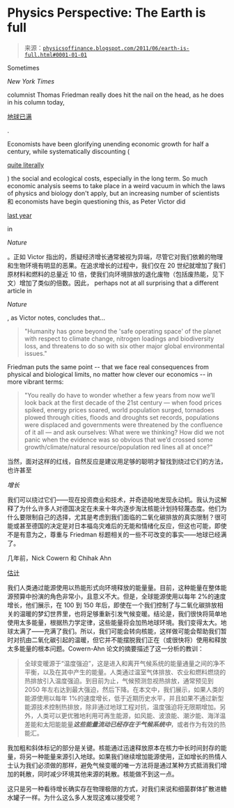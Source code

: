 <!--yml

category: 未分类

date: 2024-05-18 07:08:12

-->

# Physics Perspective: The Earth is full

> 来源：[`physicsoffinance.blogspot.com/2011/06/earth-is-full.html#0001-01-01`](http://physicsoffinance.blogspot.com/2011/06/earth-is-full.html#0001-01-01)

Sometimes

*New York Times*

columnist Thomas Friedman really does hit the nail on the head, as he does in his column today,

[地球已满](http://www.nytimes.com/2011/06/08/opinion/08friedman.html?_r=1&hp)

.

Economists have been glorifying unending economic growth for half a century, while systematically discounting (

[quite literally](http://physicsoffinance.blogspot.com/2011/05/deep-discounting-errors.html)

) the social and ecological costs, especially in the long term. So much economic analysis seems to take place in a weird vacuum in which the laws of physics and biology don't apply, but an increasing number of scientists 和 economists have begin questioning this, as Peter Victor did

[last year](http://www.nature.com/nature/journal/v468/n7322/full/468370a.html)

in

*Nature*

。正如 Victor 指出的，质疑经济增长通常被视为异端，尽管它对我们依赖的物理和生物环境有明显的恶果。在追求增长的过程中，我们仅在 20 世纪就增加了我们原材料和燃料的总量近 10 倍，使我们向环境排放的退化废物（包括废热能，见下文）增加了类似的倍数。因此， perhaps not at all surprising that a different article in

*Nature*

, as Victor notes, concludes that...

> "Humanity has gone beyond the 'safe operating space' of the planet with respect to climate change, nitrogen loadings and biodiversity loss, and threatens to do so with six other major global environmental issues."

Friedman puts the same point -- that we face real consequences from physical and biological limits, no matter how clever our economics -- in more vibrant terms:

> "You really do have to wonder whether a few years from now we’ll look back at the first decade of the 21st century — when food prices spiked, energy prices soared, world population surged, tornadoes plowed through cities, floods and droughts set records, populations were displaced and governments were threatened by the confluence of it all — and ask ourselves: What were we thinking? How did we not panic when the evidence was so obvious that we’d crossed some growth/climate/natural resource/population red lines all at once?"

当然，面对这样的红线，自然反应是建议用足够的聪明才智找到绕过它们的方法，也许甚至

*增长*

我们可以绕过它们——现在投资商业和技术，并奇迹般地发现永动机。我认为这解释了为什么许多人对德国决定在未来十年内逐步淘汰核能计划持轻蔑态度。他们为什么要限制自己的选择，尤其是考虑到我们面临的二氧化碳排放的真实限制？很可能或甚至德国的决定是对日本福岛灾难后的无能和情绪化反应，但这也可能，即使不是有意为之，尊重与 Friedman 标题相关的一些不可改变的事实——地球已经满了。

几年前，Nick Cowern 和 Chihak Ahn

[估计](http://arxiv.org/abs/0811.0476)

我们人类通过能源使用以热能形式向环境释放的能量量。目前，这种能量在整体能源预算中扮演的角色非常小，且意义不大。但是，全球能源使用以每年 2%的速度增长，他们展示，在 100 到 150 年后，即使在一个我们控制了与二氧化碳排放相关的温暖的梦幻世界里，也将足够重新引发气候变暖。结论是，我们很快将简单地使用太多能量，根据热力学定律，这些能量将会加热地球环境。我们变得太大。地球太满了——充满了我们。所以，我们可能会转向核能，这样做可能会帮助我们暂时对抗由二氧化碳引起的温暖，但它并不能摆脱我们正在（或很快将）使用和释放太多能量的根本问题。Cowern-Ahn 论文的摘要描述了这一分析的教训：

> 全球变暖源于“温度强迫”，这是进入和离开气候系统的能量通量之间的净不平衡，以及在其中产生的能量。人类通过温室气体排放、农业和燃料燃烧的热排放引入温度强迫。到目前为止，气候预测忽视热排放，通常预见到 2050 年左右达到最大强迫，然后下降。在本文中，我们展示，如果人类的能源使用以每年 1%的速度增长，低于近期历史水平，并且如果不通过新型能源技术控制热排放，除非通过地球工程对抗，温度强迫将无限期增加。另外，人类可以更优雅地利用可再生能源，如风能、波浪能、潮汐能、海洋温差能和太阳能能量***这些能量流动已经存在于气候系统中***，或者作为有效的热能汇。

我加粗和斜体标记的部分是关键。核能通过迅速释放原本在核力中长时间封存的能量，将另一种能量来源引入地球。如果我们继续增加能源使用，正如增长的热情人士认为我们必须做的那样，避免气候变暖的唯一方法将是通过某种方式抵消我们增加的耗散，同时减少环境其他来源的耗散。核能做不到这一点。

这只是另一种看待增长确实存在物理极限的方式，对我们来说和细菌群体扩散进糖水罐子一样。为什么这么多人发现这难以接受呢？
